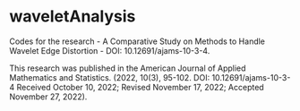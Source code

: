 # waveletAnalysis
Codes for the research - A Comparative Study on Methods to Handle Wavelet Edge Distortion - DOI: 10.12691/ajams-10-3-4.

This research was published in the American Journal of Applied Mathematics and Statistics. (2022, 10(3), 95-102. DOI: 10.12691/ajams-10-3-4
Received October 10, 2022; Revised November 17, 2022; Accepted November 27, 2022).


